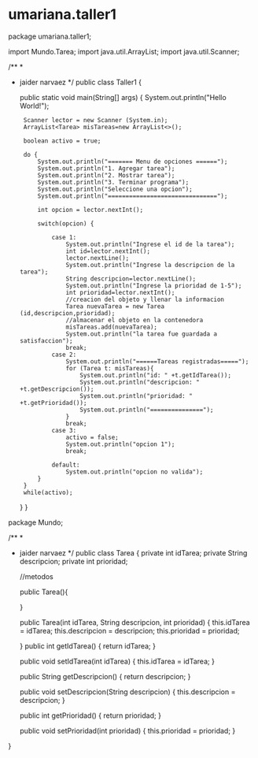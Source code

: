 # umariana.taller1
package umariana.taller1;


import Mundo.Tarea;
import java.util.ArrayList;
import java.util.Scanner;

/**
 *
 * jaider narvaez
 */
public class Taller1 {

    public static void main(String[] args) {
        System.out.println("Hello World!");
        
        Scanner lector = new Scanner (System.in);
        ArrayList<Tarea> misTareas=new ArrayList<>();

        boolean activo = true;                                                
        
        do {
            System.out.println("======= Menu de opciones ======");
            System.out.println("1. Agregar tarea");
            System.out.println("2. Mostrar tarea");
            System.out.println("3. Terminar programa");
            System.out.println("Seleccione una opcion");
            System.out.println("===============================");
            
            int opcion = lector.nextInt();
            
            switch(opcion) {
                
                case 1:
                    System.out.println("Ingrese el id de la tarea");
                    int id=lector.nextInt();
                    lector.nextLine();
                    System.out.println("Ingrese la descripcion de la tarea");
                    String descripcion=lector.nextLine();
                    System.out.println("Ingrese la prioridad de 1-5");
                    int prioridad=lector.nextInt();
                    //creacion del objeto y llenar la informacion
                    Tarea nuevaTarea = new Tarea (id,descripcion,prioridad);
                    //almacenar el objeto en la contenedora
                    misTareas.add(nuevaTarea);
                    System.out.println("la tarea fue guardada a satisfaccion");
                    break;
                case 2:
                    System.out.println("======Tareas registradas=====");
                    for (Tarea t: misTareas){
                        System.out.println("id: " +t.getIdTarea());
                        System.out.println("descripcion: " +t.getDescripcion());
                        System.out.println("prioridad: " +t.getPrioridad());
                        System.out.println("===============");
                    }
                    break;
                case 3:
                    activo = false;
                    System.out.println("opcion 1");
                    break;
                    
                default:
                    System.out.println("opcion no valida");
            }
        }
        while(activo);
    }
}

package Mundo;


/**
 *
 * jaider narvaez
 */
public class Tarea {
    private int idTarea;
    private String descripcion;
    private int prioridad;

    //metodos
    
    public Tarea(){
        
    }

    public Tarea(int idTarea, String descripcion, int prioridad) {
        this.idTarea = idTarea;
        this.descripcion = descripcion;
        this.prioridad = prioridad;

 
    }
    public int getIdTarea() {
        return idTarea;
    }


    public void setIdTarea(int idTarea) {
        this.idTarea = idTarea;
    }


    public String getDescripcion() {
        return descripcion;
    }


     public void setDescripcion(String descripcion) {
        this.descripcion = descripcion;
    }


    public int getPrioridad() {
        return prioridad;
    }


     public void setPrioridad(int prioridad) {
        this.prioridad = prioridad;
    }
    
    
}

